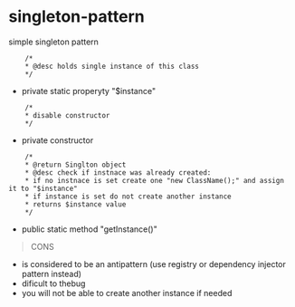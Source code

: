 # singleton-pattern
simple singleton pattern

```
    /*   
    * @desc holds single instance of this class
    */
```
- private static properyty "$instance"

```
    /*   
    * disable constructor
    */
```
- private constructor

```
    /*   
    * @return Singlton object
    * @desc check if instnace was already created:
    * if no instnace is set create one "new ClassName();" and assign it to "$instance"
    * if instance is set do not create another instance
    * returns $instance value
    */
```
- public static method "getInstance()" 

> CONS
- is considered to be an antipattern (use registry or dependency injector pattern instead)
- dificult to thebug
- you will not be able to create another instance if needed


